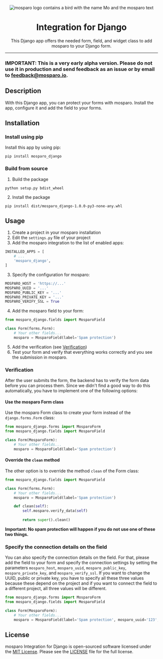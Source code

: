 &nbsp;
<p align="center">
    <img src="https://github.com/mosparo/mosparo/blob/master/assets/images/mosparo-logo.svg?raw=true" alt="mosparo logo contains a bird with the name Mo and the mosparo text"/>
</p>

<h1 align="center">
    Integration for Django
</h1>
<p align="center">
    This Django app offers the needed form, field, and widget class to add mosparo to your Django form.
</p>

-----

### IMPORTANT: This is a very early alpha version. Please do not use it in production and send feedback as an issue or by email to feedback@mosparo.io.

## Description
With this Django app, you can protect your forms with mosparo. Install the app, configure it and add the field to your forms.

## Installation

### Install using pip

Install this app by using pip:

```commandline
pip install mosparo_django
```

### Build from source

1. Build the package
```commandline
python setup.py bdist_wheel 
```
2. Install the package
```commandline
pip install dist/mosparo_django-1.0.0-py3-none-any.whl
```

## Usage
1. Create a project in your mosparo installation
2. Edit the `settings.py` file of your project
2. Add the mosparo integration to the list of enabled apps:
```python
INSTALLED_APPS = [
    # ...
    'mosparo_django',
]
```
3. Specify the configuration for mosparo:
```python
MOSPARO_HOST = 'https://...'
MOSPARO_UUID = '...'
MOSPARO_PUBLIC_KEY = '...'
MOSPARO_PRIVATE_KEY = '...'
MOSPARO_VERIFY_SSL = True
```
4. Add the mosparo field to your form:
```python
from mosparo_django.fields import MosparoField

class Form(forms.Form):
    # Your other fields...
    mosparo = MosparoField(label='Spam protection')
```
5. Add the verification (see [Verification](#verification))
6. Test your form and verify that everything works correctly and you see the submission in mosparo.

### Verification

After the user submits the form, the backend has to verify the form data before you can process them. Since we didn't find a good way to do this automatically, you have to implement one of the following options:

#### Use the mosparo Form class

Use the mosparo Form class to create your form instead of the `django.forms.Form` class:

```python
from mosparo_django.forms import MosparoForm
from mosparo_django.fields import MosparoField

class Form(MosparoForm):
    # Your other fields...
    mosparo = MosparoField(label='Spam protection')
```

#### Override the `clean` method

The other option is to override the method `clean` of the Form class:

```python
from mosparo_django.fields import MosparoField

class Form(forms.Form):
    # Your other fields...
    mosparo = MosparoField(label='Spam protection')

    def clean(self):
        self.mosparo.verify_data(self)
    
        return super().clean()
```

**Important: No spam protection will happen if you do not use one of these two things.**

### Specify the connection details on the field

You can also specify the connection details on the field. For that, please add the field to your form and specify the connection settings by setting the parameters `mosparo_host`, `mosparo_uuid`, `mosparo_public_key`, `mosparo_private_key`, and `mosparo_verify_ssl`. If you want to change the UUID, public or private key, you have to specify all these three values because these depend on the project and if you want to connect the field to a different project, all three values will be different.

```python
from mosparo_django.forms import MosparoForm
from mosparo_django.fields import MosparoField

class Form(MosparoForm):
    # Your other fields...
    mosparo = MosparoField(label='Spam protection', mosparo_uuid='123', mosparo_public_key='test_key', mosparo_private_key = 'private_key')
```

## License

mosparo Integration for Django is open-sourced software licensed under the [MIT License](https://opensource.org/licenses/MIT).
Please see the [LICENSE](LICENSE) file for the full license.